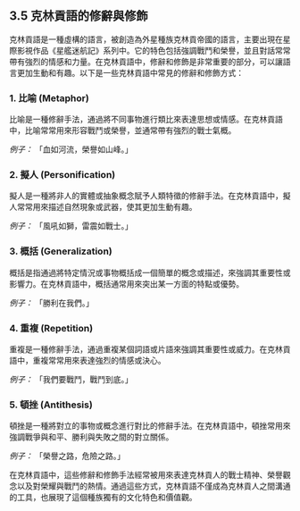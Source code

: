 ## 3.5 克林貢語的修辭與修飾

克林貢語是一種虛構的語言，被創造為外星種族克林貢帝國的語言，主要出現在星際影視作品《星艦迷航記》系列中。它的特色包括強調戰鬥和榮譽，並且對話常常帶有強烈的情感和力量。在克林貢語中，修辭和修飾是非常重要的部分，可以讓語言更加生動和有趣。以下是一些克林貢語中常見的修辭和修飾方式：

### 1. 比喻 (Metaphor)
比喻是一種修辭手法，通過將不同事物進行類比來表達思想或情感。在克林貢語中，比喻常常用來形容戰鬥或榮譽，並通常帶有強烈的戰士氣概。

*例子：*
「血如河流，榮譽如山峰。」

### 2. 擬人 (Personification)
擬人是一種將非人的實體或抽象概念賦予人類特徵的修辭手法。在克林貢語中，擬人常常用來描述自然現象或武器，使其更加生動有趣。

*例子：*
「風吼如獅，雷震如戰士。」

### 3. 概括 (Generalization)
概括是指通過將特定情況或事物概括成一個簡單的概念或描述，來強調其重要性或影響力。在克林貢語中，概括通常用來突出某一方面的特點或優勢。

*例子：*
「勝利在我們。」

### 4. 重複 (Repetition)
重複是一種修辭手法，通過重複某個詞語或片語來強調其重要性或威力。在克林貢語中，重複常常用來表達強烈的情感或決心。

*例子：*
「我們要戰鬥，戰鬥到底。」

### 5. 頓挫 (Antithesis)
頓挫是一種將對立的事物或概念進行對比的修辭手法。在克林貢語中，頓挫常用來強調戰爭與和平、勝利與失敗之間的對立關係。

*例子：*
「榮譽之路，危險之路。」

在克林貢語中，這些修辭和修飾手法經常被用來表達克林貢人的戰士精神、榮譽觀念以及對榮耀與戰鬥的熱情。通過這些方式，克林貢語不僅成為克林貢人之間溝通的工具，也展現了這個種族獨有的文化特色和價值觀。